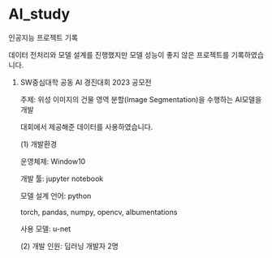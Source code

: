 # AI_study
인공지능 프로젝트 기록

데이터 전처리와 모델 설계를 진행했지만 모델 성능이 좋지 않은 프로젝트를 기록하였습니다.

1. SW중심대학 공동 AI 경진대회 2023 공모전
   
   주제: 위성 이미지의 건물 영역 분할(Image Segmentation)을 수행하는 AI모델을 개발

   대회에서 제공해준 데이터를 사용하였습니다.

   (1) 개발환경
   
   운영체제: Window10
   
   개발 툴: jupyter notebook
   
   모델 설계 언어: python
   
   torch, pandas, numpy, opencv, albumentations
   
   사용 모델: u-net

   (2) 개발 인원: 딥러닝 개발자 2명
